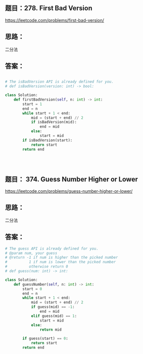 ## 题目：278. First Bad Version

https://leetcode.com/problems/first-bad-version/

## 思路：
二分法

## 答案：
```python

# The isBadVersion API is already defined for you.
# def isBadVersion(version: int) -> bool:

class Solution:
    def firstBadVersion(self, n: int) -> int:
        start = 1
        end = n
        while start + 1 < end:
            mid = (start + end) // 2
            if isBadVersion(mid):
                end = mid
            else:
                start = mid
        if isBadVersion(start):
            return start
        return end
                
        
        
```

## 题目： 374. Guess Number Higher or Lower

https://leetcode.com/problems/guess-number-higher-or-lower/

## 思路：

二分法

## 答案：
```python
# The guess API is already defined for you.
# @param num, your guess
# @return -1 if num is higher than the picked number
#          1 if num is lower than the picked number
#          otherwise return 0
# def guess(num: int) -> int:

class Solution:
    def guessNumber(self, n: int) -> int:
        start = 0
        end = n
        while start + 1 < end:
            mid = (start + end) // 2
            if guess(mid) == -1:
                end = mid
            elif guess(mid) == 1:
                start = mid
            else:
                return mid
            
        if guess(start) == 0:
            return start
        return end
        

```

